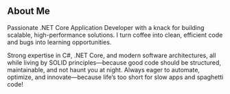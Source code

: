## About Me

Passionate .NET Core Application Developer with a knack for building scalable, high-performance solutions. 
I turn coffee into clean, efficient code and bugs into learning opportunities. 

Strong expertise in C#, .NET Core, and modern software architectures, all while living by SOLID principles—because good code should be structured, maintainable, and not haunt you at night. 
Always eager to automate, optimize, and innovate—because life’s too short for slow apps and spaghetti code!
